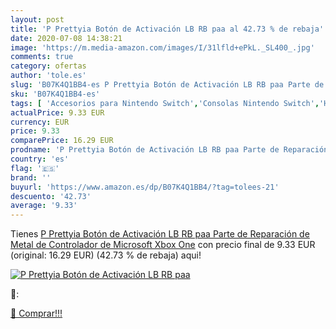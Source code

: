 ```yaml
---
layout: post
title: 'P Prettyia Botón de Activación LB RB paa al 42.73 % de rebaja'
date: 2020-07-08 14:38:21
image: 'https://m.media-amazon.com/images/I/31lfld+ePkL._SL400_.jpg'
comments: true
category: ofertas
author: 'tole.es'
slug: 'B07K4Q1BB4-es P Prettyia Botón de Activación LB RB paa Parte de...'
sku: 'B07K4Q1BB4-es'
tags: [ 'Accesorios para Nintendo Switch','Consolas Nintendo Switch','Hardware y juegos para Nintendo Switch','Juegos para Nintendo Switch','Mandos para Nintendo Switch','Videojuegos','xbox', ]
actualPrice: 9.33 EUR
currency: EUR
price: 9.33
comparePrice: 16.29 EUR
prodname: 'P Prettyia Botón de Activación LB RB paa Parte de Reparación de Metal de Controlador de Microsoft Xbox One'
country: 'es'
flag: '🇪🇸'
brand: ''
buyurl: 'https://www.amazon.es/dp/B07K4Q1BB4/?tag=tolees-21'
descuento: '42.73'
average: '9.33'
---
```


Tienes [P Prettyia Botón de Activación LB RB paa Parte de Reparación de Metal de Controlador de Microsoft Xbox One](https://www.amazon.es/dp/B07K4Q1BB4/?tag=tolees-21) con precio final de  9.33 EUR (original: 16.29 EUR) (42.73 %  de rebaja) aqui!

[![P Prettyia Botón de Activación LB RB paa](https://m.media-amazon.com/images/I/31lfld+ePkL._SL400_.jpg)](https://www.amazon.es/dp/B07K4Q1BB4/?tag=tolees-21)

🔎:


[🛒 Comprar!!!](https://www.amazon.es/dp/B07K4Q1BB4/?tag=tolees-21)
